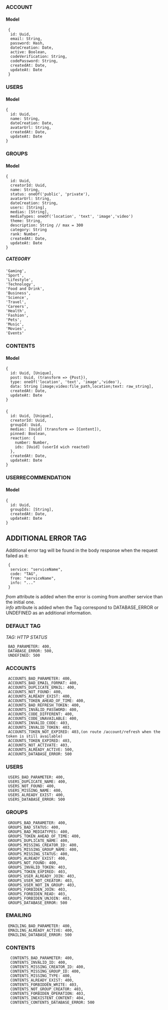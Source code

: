 ### ACCOUNT

#### Model

```
 {
  id: Uuid,
  email: String,
  password: Hash,
  dateCreation: Date,
  active: Boolean,
  codeVerification: String,
  codePassword: String,
  createdAt: Date,
  updateAt: Date
 }
```

### USERS

#### Model

```
{
  id: Uuid,
  name: String,
  dateCreation: Date,
  avatarUrl: String,
  createdAt: Date,
  updateAt: Date
}
```

### GROUPS

#### Model

```
{
  id: Uuid,
  creatorId: Uuid,
  name: String,
  status: oneOf('public', 'private'),
  avatarUrl: String,
  dateCreation: String,
  users: [String],
  medias: [String],
  mediaTypes: oneOf('location', 'text', 'image','video')
  theme: String,
  description: String // max = 300
  category: String
  rank: Number,
  createdAt: Date,
  updateAt: Date
}
```

##### CATEGORY

    'Gaming',
    'Sport',
    'Lifestyle',
    'Technology',
    'Food and Drink',
    'Business',
    'Science',
    'Travel',
    'Careers',
    'Health',
    'Fashion',
    'Pets',
    'Music',
    'Movies',
    'Events'

### CONTENTS

#### Model

```
{
  id: Uuid, [Unique],
  post: Uuid, (transform => {Post}),
  type: oneOf('location', 'text', 'image','video'),
  data: String [image;video:file_path,location;text: raw_string],
  createdAt: Date,
  updateAt: Date
}
```

###

```
{
  id: Uuid, [Unique],
  creatorId: Uuid,
  groupId: Uuid,
  medias: [Uuid] (transform => [Content]),
  pinned: Boolean,
  reaction: {
    number: Number,
    ids: [Uuid] (userId wich reacted)
  },
  createdAt: Date,
  updateAt: Date
}
```

### USERRECOMMENDATION

#### Model

```
{
  id: Uuid,
  groupIds: [String],
  createdAt: Date,
  updateAt: Date
}
```

## ADDITIONAL ERROR TAG

Additional error tag will be found in the body response when the request failed as it:

```
 {
  service: "serviceName",
  code: "TAG",
  from: "serviceName",
  info: "..."
 }
```

_from_ attribute is added when the error is coming from another service than the initial one.  
_info_ attribute is added when the Tag correspond to DATABASE_ERROR or UNDEFINED as an additional information.

### DEFAULT TAG

_TAG: HTTP STATUS_

```
 BAD_PARAMETER: 400,
 DATABASE_ERROR: 500,
 UNDEFINED: 500
```

### ACCOUNTS

```
 ACCOUNTS_BAD_PARAMETER: 400,
 ACCOUNTS_BAD_EMAIL_FORMAT: 400,
 ACCOUNTS_DUPLICATE_EMAIL: 400,
 ACCOUNTS_NOT_FOUND: 400,
 ACCOUNTS_ALREADY_EXIST: 400,
 ACCOUNTS_TOKEN_AHEAD_OF_TIME: 400,
 ACCOUNTS_BAD_REFRESH_TOKEN: 400,
 ACCOUNTS_INVALID_PASSWORD: 400,
 ACCOUNTS_CODE_DIFFERENT: 400,
 ACCOUNTS_CODE_UNAVAILABLE: 400,
 ACCOUNTS_INVALID_CODE: 403,
 ACCOUNTS_INVALID_TOKEN: 403,
 ACCOUNTS_TOKEN_NOT_EXPIRED: 403,(on route /account/refresh when the token is still available)
 ACCOUNTS_TOKEN_EXPIRED: 403,
 ACCOUNTS_NOT_ACTIVATE: 403,
 ACCOUNTS_ALREADY_ACTIVE: 500,
 ACCOUNTS_DATABASE_ERROR: 500
```

### USERS

```
 USERS_BAD_PARAMETER: 400,
 USERS_DUPLICATE_NAME: 400,
 USERS_NOT_FOUND: 400,
 USERS_MISSING_NAME: 400,
 USERS_ALREADY_EXIST: 400,
 USERS_DATABASE_ERROR: 500
```

### GROUPS

```
 GROUPS_BAD_PARAMETER: 400,
 GROUPS_BAD_STATUS: 400,
 GROUPS_BAD_MEDIATYPES: 400,
 GROUPS_TOKEN_AHEAD_OF_TIME: 400,
 GROUPS_DUPLICATE_NAME: 400,
 GROUPS_MISSING_CREATOR_ID: 400,
 GROUPS_MISSING_GROUP_NAME: 400,
 GROUPS_MISSING_STATUS: 400,
 GROUPS_ALREADY_EXIST: 400,
 GROUPS_NOT_FOUND: 400,
 GROUPS_INVALID_TOKEN: 403,
 GROUPS_TOKEN_EXPIRED: 403,
 GROUPS_USER_ALREADY_JOIN: 403,
 GROUPS_USER_NOT_CREATOR: 403,
 GROUPS_USER_NOT_IN_GROUP: 403,
 GROUPS_FORBIDEN_JOIN: 403,
 GROUPS_FORBIDEN_READ: 403,
 GROUPS_FORBIDEN_UNJOIN: 403,
 GROUPS_DATABASE_ERROR: 500
```

### EMAILING

```
 EMAILING_BAD_PARAMETER: 400,
 EMAILING_ALREADY_ACTIVE: 400,
 EMAILING_DATABASE_ERROR: 500
```

### CONTENTS

```
  CONTENTS_BAD_PARAMETER: 400,
  CONTENTS_INVALID_ID: 400,
  CONTENTS_MISSING_CREATOR_ID: 400,
  CONTENTS_MISSING_GROUP_ID: 400,
  CONTENTS_MISSING_TYPE: 400,
  CONTENTS_ALREADY_EXIST: 400,
  CONTENTS_FORBIDDEN_WRITE: 403,
  CONTENTS_NOT_GROUP_CREATOR: 403,
  CONTENTS_FORBIDEN_OPERATION: 403,
  CONTENTS_INEXISTENT_CONTENT: 404,
  CONTENTS_CONTENTS_DATABASE_ERROR: 500
```
